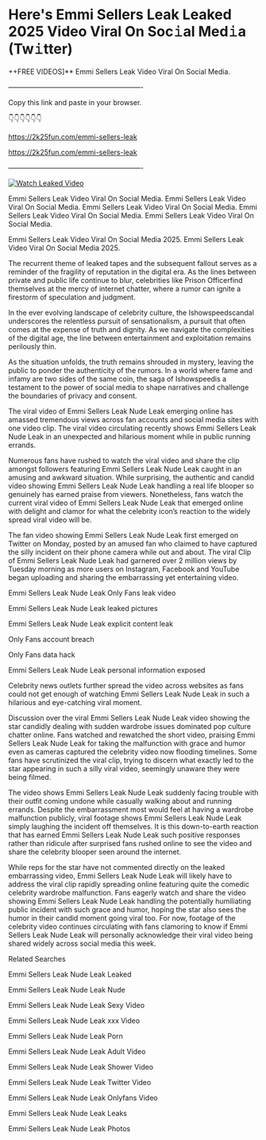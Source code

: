 # Here's Emmi Sellers Leak Leaked 2025 Video Viral On Soc𝚒al Med𝚒a (Tw𝚒tter)

++FREE VIDEOS]** Emmi Sellers Leak Video Viral On Social Media.

———————————————————-

Copy this link and paste in your browser.

👇👇👇👇👇👇

https://2k25fun.com/emmi-sellers-leak

https://2k25fun.com/emmi-sellers-leak

———————————————————-

[![Watch Leaked Video](https://miro.medium.com/v2/resize:fit:828/format:webp/1*cilzJN44JGOrTw9NJCrNHA.gif "Watch Leaked Video")](https://2k25fun.com/emmi-sellers-leak)

Emmi Sellers Leak Video Viral On Social Media. Emmi Sellers Leak Video Viral On Social Media. Emmi Sellers Leak Video Viral On Social Media. Emmi Sellers Leak Video Viral On Social Media. Emmi Sellers Leak Video Viral On Social Media.

Emmi Sellers Leak Video Viral On Social Media 2025. Emmi Sellers Leak Video Viral On Social Media 2025.

The recurrent theme of leaked tapes and the subsequent fallout serves as a reminder of the fragility of reputation in the digital era. As the lines between private and public life continue to blur, celebrities like Prison Officerfind themselves at the mercy of internet chatter, where a rumor can ignite a firestorm of speculation and judgment.

In the ever evolving landscape of celebrity culture, the Ishowspeedscandal underscores the relentless pursuit of sensationalism, a pursuit that often comes at the expense of truth and dignity. As we navigate the complexities of the digital age, the line between entertainment and exploitation remains perilously thin.

As the situation unfolds, the truth remains shrouded in mystery, leaving the public to ponder the authenticity of the rumors. In a world where fame and infamy are two sides of the same coin, the saga of Ishowspeedis a testament to the power of social media to shape narratives and challenge the boundaries of privacy and consent.

The viral video of Emmi Sellers Leak Nude Leak emerging online has amassed tremendous views across fan accounts and social media sites with one video clip. The viral video circulating recently shows Emmi Sellers Leak Nude Leak in an unexpected and hilarious moment while in public running errands.

Numerous fans have rushed to watch the viral video and share the clip amongst followers featuring Emmi Sellers Leak Nude Leak caught in an amusing and awkward situation. While surprising, the authentic and candid video showing Emmi Sellers Leak Nude Leak handling a real life blooper so genuinely has earned praise from viewers. Nonetheless, fans watch the current viral video of Emmi Sellers Leak Nude Leak that emerged online with delight and clamor for what the celebrity icon’s reaction to the widely spread viral video will be.

The fan video showing Emmi Sellers Leak Nude Leak first emerged on Twitter on Monday, posted by an amused fan who claimed to have captured the silly incident on their phone camera while out and about. The viral Clip of Emmi Sellers Leak Nude Leak had garnered over 2 million views by Tuesday morning as more users on Instagram, Facebook and YouTube began uploading and sharing the embarrassing yet entertaining video.

Emmi Sellers Leak Nude Leak Only Fans leak video

Emmi Sellers Leak Nude Leak leaked pictures

Emmi Sellers Leak Nude Leak explicit content leak

Only Fans account breach

Only Fans data hack

Emmi Sellers Leak Nude Leak personal information exposed

Celebrity news outlets further spread the video across websites as fans could not get enough of watching Emmi Sellers Leak Nude Leak in such a hilarious and eye-catching viral moment.

Discussion over the viral Emmi Sellers Leak Nude Leak video showing the star candidly dealing with sudden wardrobe issues dominated pop culture chatter online. Fans watched and rewatched the short video, praising Emmi Sellers Leak Nude Leak for taking the malfunction with grace and humor even as cameras captured the celebrity video now flooding timelines. Some fans have scrutinized the viral clip, trying to discern what exactly led to the star appearing in such a silly viral video, seemingly unaware they were being filmed.

The video shows Emmi Sellers Leak Nude Leak suddenly facing trouble with their outfit coming undone while casually walking about and running errands. Despite the embarrassment most would feel at having a wardrobe malfunction publicly, viral footage shows Emmi Sellers Leak Nude Leak simply laughing the incident off themselves. It is this down-to-earth reaction that has earned Emmi Sellers Leak Nude Leak such positive responses rather than ridicule after surprised fans rushed online to see the video and share the celebrity blooper seen around the internet.

While reps for the star have not commented directly on the leaked embarrassing video, Emmi Sellers Leak Nude Leak will likely have to address the viral clip rapidly spreading online featuring quite the comedic celebrity wardrobe malfunction. Fans eagerly watch and share the video showing Emmi Sellers Leak Nude Leak handling the potentially humiliating public incident with such grace and humor, hoping the star also sees the humor in their candid moment going viral too. For now, footage of the celebrity video continues circulating with fans clamoring to know if Emmi Sellers Leak Nude Leak will personally acknowledge their viral video being shared widely across social media this week.

Related Searches

Emmi Sellers Leak Nude Leak Leaked

Emmi Sellers Leak Nude Leak Nude

Emmi Sellers Leak Nude Leak Sexy Video

Emmi Sellers Leak Nude Leak xxx Video

Emmi Sellers Leak Nude Leak Porn

Emmi Sellers Leak Nude Leak Adult Video

Emmi Sellers Leak Nude Leak Shower Video

Emmi Sellers Leak Nude Leak Twitter Video

Emmi Sellers Leak Nude Leak Onlyfans Video

Emmi Sellers Leak Nude Leak Leaks

Emmi Sellers Leak Nude Leak Photos